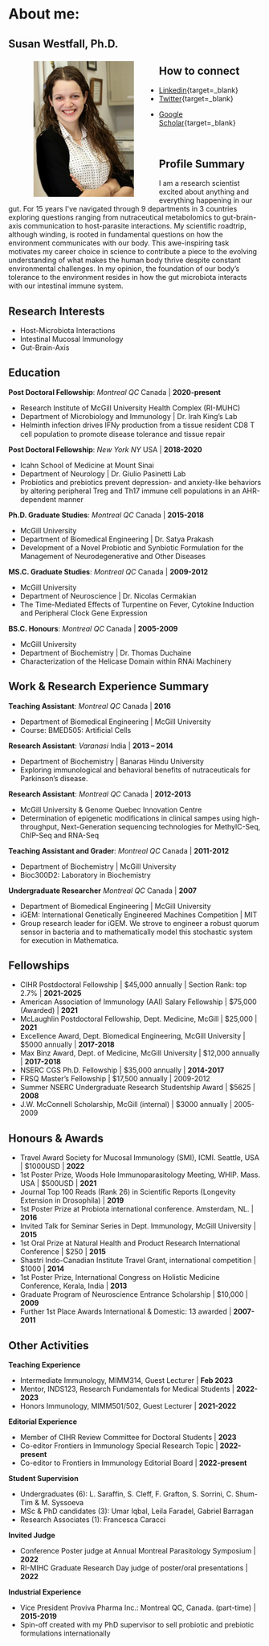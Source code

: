 # About me: 
## Susan Westfall, Ph.D.


<img src="pics/susan.jpg" alt="susan-photo" style="float:left;width:200px;height:270px;margin: 5px 50px;">

## How to connect
- [Linkedin](https://www.linkedin.com/in/susan-westfall-9a7b4248){target=_blank}
- [Twitter](https://twitter.com/WestfallSusan){target=_blank}
<!-- - [Semantic Scholar](https://www.semanticscholar.org/author/Susan-Westfall/49749982){target=_blank} -->
- [Google Scholar](https://scholar.google.com/citations?user=EOFG8hQAAAAJ&hl=en){target=_blank}

<br>


## Profile Summary
I am a research scientist excited about anything and everything happening in our gut. For 15 years I've navigated through 9 departments in 3 countries exploring questions ranging from nutraceutical metabolomics to gut-brain-axis communication to host-parasite interactions. My scientific roadtrip, although winding, is rooted in fundamental questions on how the environment communicates with our body. This awe-inspiring task motivates my career choice in science to contribute a piece to the evolving understanding of what makes the human body thrive despite constant environmental challenges. In my opinion, the foundation of our body’s tolerance to the environment resides in how the gut microbiota interacts with our intestinal immune system. 

## Research Interests
 - Host-Microbiota Interactions
 - Intestinal Mucosal Immunology
 - Gut-Brain-Axis


## Education
**Post Doctoral Fellowship**: _Montreal QC_ Canada	| **2020-present**
- Research Institute of McGill University Health Complex (RI-MUHC)
- Department of Microbiology and Immunology | Dr. Irah King’s Lab 			
- Helminth infection drives IFN𝛾 production from a tissue resident CD8 T cell population to promote disease tolerance and tissue repair

**Post Doctoral Fellowship**: _New York NY_ USA	| **2018-2020** 
- Icahn School of Medicine at Mount Sinai 
- Department of Neurology | Dr. Giulio Pasinetti Lab 			
- Probiotics and prebiotics prevent depression- and anxiety-like behaviors by altering peripheral Treg and Th17 immune cell populations in an AHR-dependent manner

**Ph.D. Graduate Studies**: _Montreal QC_ Canada	| **2015-2018** 
- McGill University
- Department of Biomedical Engineering | Dr. Satya Prakash 			
- Development of a Novel Probiotic and Synbiotic Formulation for the Management of Neurodegenerative and Other Diseases 

**MS.C. Graduate Studies**: _Montreal QC_ Canada	| **2009-2012** 
- McGill University
- Department of Neuroscience | Dr. Nicolas Cermakian 			
- The Time-Mediated Effects of Turpentine on Fever, Cytokine Induction and Peripheral Clock Gene Expression

**BS.C. Honours**: _Montreal QC_ Canada	| **2005-2009** 
- McGill University
- Department of Biochemistry | Dr. Thomas Duchaine 			
- Characterization of the Helicase Domain within RNAi Machinery


## Work & Research Experience Summary
**Teaching Assistant**: _Montreal QC_ Canada	| **2016**
- Department of Biomedical Engineering	| McGill University
- Course: BMED505: Artificial Cells

**Research Assistant**: _Varanasi_ India	| **2013 – 2014**   
- Department of Biochemistry	| Banaras Hindu University
- Exploring immunological and behavioral benefits of nutraceuticals for Parkinson’s disease. 

**Research Assistant**: _Montreal QC_ Canada | **2012-2013**
- McGill University & Genome Quebec Innovation Centre
- Determination of epigenetic modifications in clinical sampes using high-throughput, Next-Generation sequencing technologies for MethylC-Seq, ChIP-Seq and RNA-Seq

**Teaching Assistant and Grader**: _Montreal QC_ Canada | **2011-2012**
- Department of Biochemistry | McGill University
- Bioc300D2: Laboratory in Biochemistry                                                                                      	
     
**Undergraduate Researcher** _Montreal QC_ Canada  | **2007**
- Department of Biomedical Engineering | McGill University
- iGEM: International Genetically Engineered Machines Competition | MIT
- Group research leader for iGEM. We strove to engineer a robust quorum sensor in bacteria and to mathematically model this stochastic system for execution in Mathematica. 


## Fellowships
 - CIHR Postdoctoral Fellowship | $45,000 annually | Section Rank: top 2.7%  | **2021-2025**
 - American Association of Immunology (AAI) Salary Fellowship | $75,000 (Awarded) | **2021**
 - McLaughlin Postdoctoral Fellowship, Dept. Medicine, McGill | $25,000 | **2021**
 - Excellence Award, Dept. Biomedical Engineering, McGill University | $5000 annually | **2017-2018**
 - Max Binz Award, Dept. of Medicine, McGill University | $12,000 annually | **2017-2018**
 - NSERC CGS Ph.D. Fellowship | $35,000 annually | **2014-2017**
 - FRSQ Master’s Fellowship | $17,500 annually | 2009-2012
 - Summer NSERC Undergraduate Research Studentship Award | $5625 | **2008**
 - J.W. McConnell Scholarship, McGill (internal) | $3000 annually | 2005-2009


## Honours & Awards
 - Travel Award Society for Mucosal Immunology (SMI), ICMI. Seattle, USA | $1000USD | **2022**
 - 1st Poster Prize, Woods Hole Immunoparasitology Meeting, WHIP. Mass. USA | $500USD | **2021**
 - Journal Top 100 Reads (Rank 26) in Scientific Reports (Longevity Extension in Drosophila) | **2019**
 - 1st Poster Prize at Probiota international conference. Amsterdam, NL. | **2016**
 - Invited Talk for Seminar Series in Dept. Immunology, McGill University | **2015**
 - 1st Oral Prize at Natural Health and Product Research International Conference | $250	| **2015**
 - Shastri Indo-Canadian Institute Travel Grant, international competition | $1000 | **2014**
 - 1st Poster Prize, International Congress on Holistic Medicine Conference, Kerala, India | **2013**
 - Graduate Program of Neuroscience Entrance Scholarship | $10,000 | **2009**                                                            
 - Further 1st Place Awards International & Domestic: 13 awarded | **2007-2011**


## Other Activities
**Teaching Experience**
- Intermediate Immunology, MIMM314, Guest Lecturer | **Feb 2023**
- Mentor, INDS123, Research Fundamentals for Medical Students | **2022-2023**
- Honors Immunology, MIMM501/502, Guest Lecturer | **2021-2022**

**Editorial Experience**
- Member of CIHR Review Committee for Doctoral Students | **2023**
- Co-editor Frontiers in Immunology Special Research Topic | **2022-present**
- Co-editor to Frontiers in Immunology Editorial Board | **2022-present**

**Student Supervision**
- Undergraduates (6): L. Saraffin, S. Cleff, F. Grafton, S. Sorrini, C. Shum-Tim & M. Syssoeva
- MSc & PhD candidates (3): Umar Iqbal, Leila Faradel, Gabriel Barragan
- Research Associates (1): Francesca Caracci

**Invited Judge**
- Conference Poster judge at Annual Montreal Parasitology Symposium | **2022**
- RI-MIHC Graduate Research Day judge of poster/oral presentations | **2022**

**Industrial Experience**
- Vice President Proviva Pharma Inc.: Montreal QC, Canada. (part-time) | **2015-2019**
- Spin-off created with my PhD supervisor to sell probiotic and prebiotic formulations internationally



 
